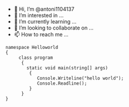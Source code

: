 - 👋 Hi, I’m @antoni1104137
- 👀 I’m interested in ...
- 🌱 I’m currently learning ...
- 💞️ I’m looking to collaborate on ...
- 📫 How to reach me ...

<!---
antoni1104137/antoni1104137 is a ✨ special ✨ repository because its `README.md` (this file) appears on your GitHub profile.
You can click the Preview link to take a look at your changes.
--->
    namespace Helloworld
    {
         class program
          {
            static void main(string[] args)
             {
                Console.Writeline("hello world");
                Console.Readline();
             }
          }
    } 
